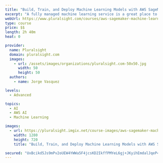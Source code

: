 ```yaml
---
title: "Build, Train, and Deploy Machine Learning Models with AWS SageMaker"
excerpt: "A fully managed machine learning service is a great place to start if you want to quickly get machine learning into your applications. In this course, Build, Train, and Deploy Machine Learning Models with AWS SageMaker, you will gain the ability to create machine learning models in AWS SageMaker and to integrate them into your applications. First, you’ll learn the basics and how to set up SageMaker. Next, you’ll discover how to build, train, and deploy models applied to Image Classification for breast cancer detection and how to integrate them into a REST API. Finally, you will even discover how to manage security and scalability in AWS SageMaker. When you’re finished with this course, you will have a foundational understanding of AWS SageMaker that will help you immensely as you move forward to create your own machine-learning-enabled applications applied to different real-life scenarios."
webUrl: https://www.pluralsight.com/courses/aws-sagemaker-machine-learning-models
type: course
price: $$
length: 2h 40m
heat: 0

provider:
  name: Pluralsight
  domain: pluralsight.com
  images:
    - url: /assets/images/organizations/pluralsight.com-50x50.jpg
      width: 50
      height: 50
  authors:
    - name: Jorge Vasquez

levels:
  - Advanced

topics:
  - AI
  - AWS AI
  - Machine Learning

images:
  - url: https://pluralsight.imgix.net/course-images/aws-sagemaker-machine-learning-models-v1.jpg
    width: 1280
    height: 720
    title: "Build, Train, and Deploy Machine Learning Models with AWS SageMaker"

secured: "UxBcikd5Js9mPv2oUEW4YWWa5F4jcsKD2IkffPMYeL6gj+JKyihEmdalJqeP4B37SWoHeLwjhuMmofhlPWalHkWK50TH9WEv5it1Z1jhaHseg3PszXVLex9+tQY1wpDjC1MZ7qVVbzStcetihfkTT7tX1LW0dvBWrcSff7TYTG2rAjWiBRSE0gqi5+U7MkZUrip/Z+FJACELO4V/+5a7Zh1/piFCsY0+e9UjbqiSvwlOXDI8mnJ8Iz64Wkw7HOMAKFN9kY2rDx8hOOca3xcFTw==;Md4NjynMt+PKXX+iPb9kiA=="
---
```



